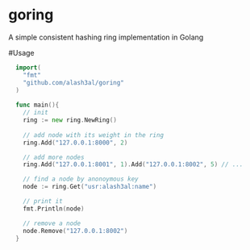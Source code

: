 # goring
A simple consistent hashing ring implementation in Golang


#Usage

```go
  import(
    "fmt"
    "github.com/alash3al/goring"
  )
  
  func main(){
    // init
    ring := new ring.NewRing()
    
    // add node with its weight in the ring
    ring.Add("127.0.0.1:8000", 2)

    // add more nodes
    ring.Add("127.0.0.1:8001", 1).Add("127.0.0.1:8002", 5) // ...

    // find a node by anonoymous key
    node := ring.Get("usr:alash3al:name")

    // print it
    fmt.Println(node)

    // remove a node
    node.Remove("127.0.0.1:8002")
  }
```
